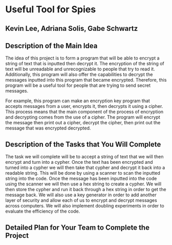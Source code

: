 # Useful Tool for Spies

## Kevin Lee, Adriana Solis, Gabe Schwartz

## Description of the Main Idea

The idea of this project is to form a program that will be able to encrypt a string of text that is inputted then decrypt it. The encryption of the string of text will be unreadable and unrecognizable to people that try to read it. Additionally, this program will also offer the capabilities to decrypt the messages inputted into this program that became encrypted. Therefore, this program will be a useful tool for people that are trying to send secret messages.

For example, this program can make an encryption key program that accepts messages from a user, encrypts it, then decrypts it using a cipher. This process means that the main component of the process of encryption and decrypting comes from the use of a cipher. The program will encrypt the message then print out a cipher, decrypt the cipher, then print out the message that was encrypted decrypted.


## Description of the Tasks that You Will Complete

The task we will complete will be to accept a string of text that we will then encrypt and turn into a cypher. Once the text has been encrypted and turned into a cypher we will then take that cypher and decrypt it back into a readable string. This will be done by using a scanner to scan the inputted string into the code. Once the message has been inputted into the code using the scanner we will then use a hex string to create a cypher. We will then store the cypher and run it back through a hex string in order to get the message back. We will also use a key generator in order to add another layer of security and allow each of us to encrypt and decrypt messages across computers. We will also implement doubling experiments in order to evaluate the efficiency of the code.

## Detailed Plan for Your Team to Complete the Project
